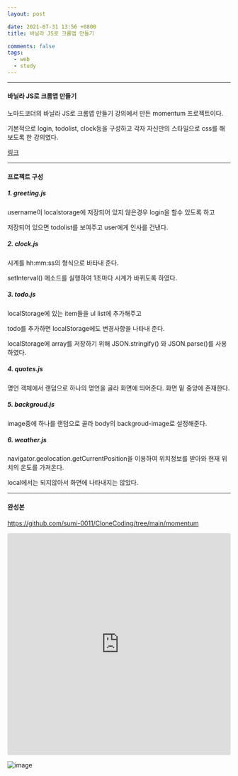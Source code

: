 ```yaml
---
layout: post

date: 2021-07-31 13:56 +0800
title: 바닐라 JS로 크롬앱 만들기

comments: false
tags: 
  - web
  - study
---
```




---

#### 바닐라 JS로 크롬앱 만들기

노마드코더의 바닐라 JS로 크롬앱 만들기 강의에서 만든 momentum 프로젝트이다. 

기본적으로 login, todolist, clock등을 구성하고 각자 자신만의 스타일으로 css를 해보도록 한 강의였다.

[링크](https://nomadcoders.co/javascript-for-beginners/lobby)



---

#### 프로젝트 구성

##### 1. greeting.js

username이 localstorage에 저장되어 있지 않은경우 login을 할수 있도록 하고

저장되어 있으면 todolist를 보여주고  user에게 인사를 건낸다. 



##### 2. clock.js

시계를 hh:mm:ss의 형식으로 바타내 준다. 

setInterval() 메소드를 실행하여 1초마다 시계가 바뀌도록 하였다.



##### 3. todo.js

localStorage에 있는 item들을 ul list에 추가해주고

todo를 추가하면 localStorage에도 변경사항을 나타내 준다. 

localStorage에 array를 저장하기 위해 JSON.stringify() 와 JSON.parse()를 사용하였다. 



##### 4. quotes.js

명언 객체에서 랜덤으로 하나의 명언을 골라 화면에 띄어준다. 화면 밑 중앙에 존재한다. 



##### 5. backgroud.js

image중에 하나를 랜덤으로 골라 body의 backgroud-image로 설정해준다. 



##### 6. weather.js

navigator.geolocation.getCurrentPosition을 이용하여 위치정보를 받아와 현재 위치의 온도를 가져온다. 

local에서는 되지않아서 화면에 나타내지는 않았다. 



---

#### 완성본

https://github.com/sumi-0011/CloneCoding/tree/main/momentum

<iframe src="https://codesandbox.io/embed/momentum-forked-h5bpb?autoresize=1&fontsize=14&hidenavigation=1&theme=light&view=preview"
     style="width:100%; height:500px; border:0; border-radius: 4px; overflow:hidden;"
     title="momentum (forked)"
     allow="accelerometer; ambient-light-sensor; camera; encrypted-media; geolocation; gyroscope; hid; microphone; midi; payment; usb; vr; xr-spatial-tracking"
     sandbox="allow-forms allow-modals allow-popups allow-presentation allow-same-origin allow-scripts"
   ></iframe>

![image](https://user-images.githubusercontent.com/49177223/127744284-751d2c2c-492f-4b74-927d-e1bf4002e70d.png)